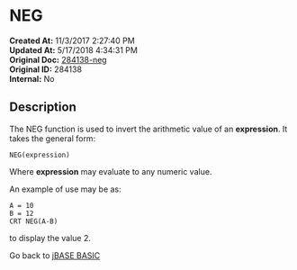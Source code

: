 # NEG

**Created At:** 11/3/2017 2:27:40 PM  
**Updated At:** 5/17/2018 4:34:31 PM  
**Original Doc:** [284138-neg](https://docs.jbase.com/36868-jbase-basic/284138-neg)  
**Original ID:** 284138  
**Internal:** No  

## Description

The NEG function is used to invert the arithmetic value of an **expression**. It takes the general form:

```
NEG(expression)
```

Where **expression** may evaluate to any numeric value.

An example of use may be as:

```
A = 10
B = 12
CRT NEG(A-B)
```

to display the value 2.

Go back to [jBASE BASIC](./../jbase-basic-programmers-reference-guide)
